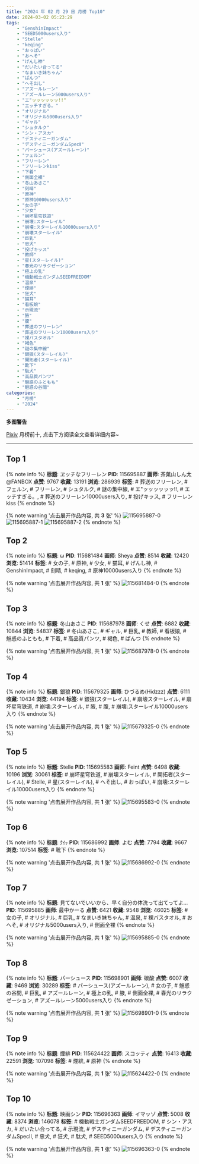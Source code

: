 ```yaml
---
title: "2024 年 02 月 29 日 月榜 Top10"
date: 2024-03-02 05:23:29
tags:
    - "GenshinImpact"
    - "SEED5000users入り"
    - "Stelle"
    - "keqing"
    - "おっぱい"
    - "おへそ"
    - "げんし神"
    - "だいたい合ってる"
    - "なまいき妹ちゃん"
    - "ぱんつ"
    - "へそ出し"
    - "アズールレーン"
    - "アズールレーン5000users入り"
    - "エ"ッッッッッッ!!"
    - "エッチすぎる。"
    - "オリジナル"
    - "オリジナル5000users入り"
    - "ギャル"
    - "シュタルク"
    - "シン・アスカ"
    - "デスティニーガンダム"
    - "デスティニーガンダムSpecⅡ"
    - "パーシュース(アズールレーン)"
    - "フェルン"
    - "フリーレン"
    - "フリーレンkiss"
    - "下着"
    - "側面全裸"
    - "冬山あさこ"
    - "刻晴"
    - "原神"
    - "原神10000users入り"
    - "女の子"
    - "少女"
    - "崩坏星穹铁道"
    - "崩壊:スターレイル"
    - "崩壊:スターレイル10000users入り"
    - "崩壊スターレイル"
    - "巨乳"
    - "忠犬"
    - "投げキッス"
    - "教師"
    - "星(スターレイル)"
    - "春光のリラクゼーション"
    - "極上の乳"
    - "機動戦士ガンダムSEEDFREEDOM"
    - "温泉"
    - "煙緋"
    - "狂犬"
    - "猫耳"
    - "看板娘"
    - "示現流"
    - "腋"
    - "腹"
    - "葬送のフリーレン"
    - "葬送のフリーレン10000users入り"
    - "裸バスタオル"
    - "褐色"
    - "謎の集中線"
    - "銀狼(スターレイル)"
    - "開拓者(スターレイル)"
    - "靴下"
    - "駄犬"
    - "高品質パンツ"
    - "魅惑のふともも"
    - "魅惑の谷間"
categories:
    - "月榜"
    - "2024"
---
```


<i class="fa fa-triangle-exclamation"></i>**多图警告**<i class="fa fa-triangle-exclamation"></i>

[Pixiv](https://www.pixiv.net/) 月榜前十, 点击下方阅读全文查看详细内容~

<!-- more -->

---

## Top 1

{% note info %}
**标题**: ヱッチなフリーレン
**PID**: 115695887 **画师**: 茶菓山しん太@FANBOX
**点赞**: 9767 **收藏**: 13191 **浏览**: 286939
**标签**: # 葬送のフリーレン, # フェルン, # フリーレン, # シュタルク, # 謎の集中線, # エ"ッッッッッッ!!, # エッチすぎる。, # 葬送のフリーレン10000users入り, # 投げキッス, # フリーレンkiss
{% endnote %}

{% note warning '点击展开作品内容, 共 **3** 张' %}
![115695887-0](https://i.pixiv.re/img-original/img/2024/02/02/18/00/18/115695887_p0.jpg)
![115695887-1](https://i.pixiv.re/img-original/img/2024/02/02/18/00/18/115695887_p1.jpg)
![115695887-2](https://i.pixiv.re/img-original/img/2024/02/02/18/00/18/115695887_p2.jpg)
{% endnote %}

## Top 2

{% note info %}
**标题**: ω
**PID**: 115681484 **画师**: Sheya
**点赞**: 8514 **收藏**: 12420 **浏览**: 51414
**标签**: # 女の子, # 原神, # 少女, # 猫耳, # げんし神, # GenshinImpact, # 刻晴, # keqing, # 原神10000users入り
{% endnote %}

{% note warning '点击展开作品内容, 共 **1** 张' %}
![115681484-0](https://i.pixiv.re/img-original/img/2024/02/02/01/10/13/115681484_p0.jpg)
{% endnote %}

## Top 3

{% note info %}
**标题**: 冬山あさこ
**PID**: 115687978 **画师**: くせ
**点赞**: 6882 **收藏**: 10844 **浏览**: 54837
**标签**: # 冬山あさこ, # ギャル, # 巨乳, # 教師, # 看板娘, # 魅惑のふともも, # 下着, # 高品質パンツ, # 褐色, # ぱんつ
{% endnote %}

{% note warning '点击展开作品内容, 共 **1** 张' %}
![115687978-0](https://i.pixiv.re/img-original/img/2024/02/02/10/00/00/115687978_p0.png)
{% endnote %}

## Top 4

{% note info %}
**标题**: 銀狼
**PID**: 115679325 **画师**: ひづるめ(Hidzzz)
**点赞**: 6111 **收藏**: 10434 **浏览**: 44194
**标签**: # 銀狼(スターレイル), # 崩壊スターレイル, # 崩坏星穹铁道, # 崩壊:スターレイル, # 腋, # 腹, # 崩壊:スターレイル10000users入り
{% endnote %}

{% note warning '点击展开作品内容, 共 **1** 张' %}
![115679325-0](https://i.pixiv.re/img-original/img/2024/02/02/00/00/45/115679325_p0.jpg)
{% endnote %}

## Top 5

{% note info %}
**标题**: Stelle
**PID**: 115695583 **画师**: Feint
**点赞**: 6498 **收藏**: 10196 **浏览**: 30061
**标签**: # 崩坏星穹铁道, # 崩壊スターレイル, # 開拓者(スターレイル), # Stelle, # 星(スターレイル), # へそ出し, # おっぱい, # 崩壊:スターレイル10000users入り
{% endnote %}

{% note warning '点击展开作品内容, 共 **1** 张' %}
![115695583-0](https://i.pixiv.re/img-original/img/2024/02/02/17/50/46/115695583_p0.jpg)
{% endnote %}

## Top 6

{% note info %}
**标题**: ｸｲｯ
**PID**: 115686992 **画师**: よむ
**点赞**: 7794 **收藏**: 9667 **浏览**: 107514
**标签**: # 靴下
{% endnote %}

{% note warning '点击展开作品内容, 共 **1** 张' %}
![115686992-0](https://i.pixiv.re/img-original/img/2024/02/02/08/38/22/115686992_p0.png)
{% endnote %}

## Top 7

{% note info %}
**标题**: 見てないでいいから、早く自分の体洗って出てってよ…
**PID**: 115695885 **画师**: 最中かーる
**点赞**: 6421 **收藏**: 9548 **浏览**: 46025
**标签**: # 女の子, # オリジナル, # 巨乳, # なまいき妹ちゃん, # 温泉, # 裸バスタオル, # おへそ, # オリジナル5000users入り, # 側面全裸
{% endnote %}

{% note warning '点击展开作品内容, 共 **1** 张' %}
![115695885-0](https://i.pixiv.re/img-original/img/2024/02/02/18/00/17/115695885_p0.jpg)
{% endnote %}

## Top 8

{% note info %}
**标题**: パーシュース
**PID**: 115698901 **画师**: 碳酸
**点赞**: 6007 **收藏**: 9469 **浏览**: 30289
**标签**: # パーシュース(アズールレーン), # 女の子, # 魅惑の谷間, # 巨乳, # アズールレーン, # 極上の乳, # 腋, # 側面全裸, # 春光のリラクゼーション, # アズールレーン5000users入り
{% endnote %}

{% note warning '点击展开作品内容, 共 **1** 张' %}
![115698901-0](https://i.pixiv.re/img-original/img/2024/02/02/19/59/54/115698901_p0.jpg)
{% endnote %}

## Top 9

{% note info %}
**标题**: 煙緋
**PID**: 115624422 **画师**: スコッティ
**点赞**: 16413 **收藏**: 22591 **浏览**: 107098
**标签**: # 煙緋, # 原神
{% endnote %}

{% note warning '点击展开作品内容, 共 **1** 张' %}
![115624422-0](https://i.pixiv.re/img-original/img/2024/01/31/00/00/23/115624422_p0.jpg)
{% endnote %}

## Top 10

{% note info %}
**标题**: 映画シン
**PID**: 115696363 **画师**: イマッゾ
**点赞**: 5008 **收藏**: 8374 **浏览**: 146078
**标签**: # 機動戦士ガンダムSEEDFREEDOM, # シン・アスカ, # だいたい合ってる, # 示現流, # デスティニーガンダム, # デスティニーガンダムSpecⅡ, # 忠犬, # 狂犬, # 駄犬, # SEED5000users入り
{% endnote %}

{% note warning '点击展开作品内容, 共 **1** 张' %}
![115696363-0](https://i.pixiv.re/img-original/img/2024/02/02/18/16/39/115696363_p0.png)
{% endnote %}
